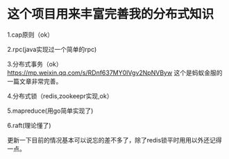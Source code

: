 # 这个项目用来丰富完善我的分布式知识

1.cap原则（ok）

2.rpc(java实现过一个简单的rpc)

3.分布式事务（ok）https://mp.weixin.qq.com/s/RDnf637MY0IVgv2NpNVByw    这个是蚂蚁金服的一篇文章非常完善。

4.分布式锁（redis,zookeepr实现,ok）

5.mapreduce(用go简单实现了)

6.raft(理论懂了)

更新一下目前的情况基本可以说忘的差不多了，除了redis锁平时用用以外还记得一点。

